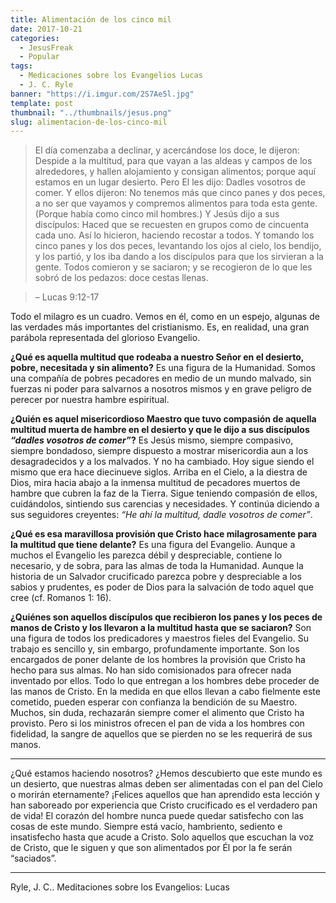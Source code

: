 ```yaml
---
title: Alimentación de los cinco mil
date: 2017-10-21
categories:
  - JesusFreak
  - Popular
tags:
  - Medicaciones sobre los Evangelios Lucas
  - J. C. Ryle
banner: "https://i.imgur.com/2S7Ae5l.jpg"
template: post
thumbnail: "../thumbnails/jesus.png"
slug: alimentacion-de-los-cinco-mil
---
```


> El día comenzaba a declinar, y acercándose los doce, le dijeron: Despide a la multitud, para que vayan a las aldeas y campos de los alrededores, y hallen alojamiento y consigan alimentos; porque aquí estamos en un lugar desierto. Pero El les dijo: Dadles vosotros de comer. Y ellos dijeron: No tenemos más que cinco panes y dos peces, a no ser que vayamos y compremos alimentos para toda esta gente. (Porque había como cinco mil hombres.) Y Jesús dijo a sus discípulos: Haced que se recuesten en grupos como de cincuenta cada uno. Así lo hicieron, haciendo recostar a todos. Y tomando los cinco panes y los dos peces, levantando los ojos al cielo, los bendijo, y los partió, y los iba dando a los discípulos para que los sirvieran a la gente. Todos comieron y se saciaron; y se recogieron de lo que les sobró de los pedazos: doce cestas llenas.

> – Lucas 9:12-17

Todo el milagro es un cuadro. Vemos en él, como en un espejo, algunas de las verdades más importantes del cristianismo. Es, en realidad, una gran parábola representada del glorioso Evangelio.

**¿Qué es aquella multitud que rodeaba a nuestro Señor en el desierto, pobre, necesitada y sin alimento?** Es una figura de la Humanidad. Somos una compañía de pobres pecadores en medio de un mundo malvado, sin fuerzas ni poder para salvarnos a nosotros mismos y en grave peligro de perecer por nuestra hambre espiritual.

**¿Quién es aquel misericordioso Maestro que tuvo compasión de aquella multitud muerta de hambre en el desierto y que le dijo a sus discípulos _“dadles vosotros de comer”_?** Es Jesús mismo, siempre compasivo, siempre bondadoso, siempre dispuesto a mostrar misericordia aun a los desagradecidos y a los malvados. Y no ha cambiado. Hoy sigue siendo el mismo que era hace diecinueve siglos. Arriba en el Cielo, a la diestra de Dios, mira hacia abajo a la inmensa multitud de pecadores muertos de hambre que cubren la faz de la Tierra. Sigue teniendo compasión de ellos, cuidándolos, sintiendo sus carencias y necesidades. Y continúa diciendo a sus seguidores creyentes: _“He ahí la multitud, dadle vosotros de comer”_.

**¿Qué es esa maravillosa provisión que Cristo hace milagrosamente para la multitud que tiene delante?** Es una figura del Evangelio. Aunque a muchos el Evangelio les parezca débil y despreciable, contiene lo necesario, y de sobra, para las almas de toda la Humanidad. Aunque la historia de un Salvador crucificado parezca pobre y despreciable a los sabios y prudentes, es poder de Dios para la salvación de todo aquel que cree (cf. Romanos 1: 16).

**¿Quiénes son aquellos discípulos que recibieron los panes y los peces de manos de Cristo y los llevaron a la multitud hasta que se saciaron?** Son una figura de todos los predicadores y maestros fieles del Evangelio. Su trabajo es sencillo y, sin embargo, profundamente importante. Son los encargados de poner delante de los hombres la provisión que Cristo ha hecho para sus almas. No han sido comisionados para ofrecer nada inventado por ellos. Todo lo que entregan a los hombres debe proceder de las manos de Cristo. En la medida en que ellos llevan a cabo fielmente este cometido, pueden esperar con confianza la bendición de su Maestro. Muchos, sin duda, rechazarán siempre comer el alimento que Cristo ha provisto. Pero si los ministros ofrecen el pan de vida a los hombres con fidelidad, la sangre de aquellos que se pierden no se les requerirá de sus manos.

---

¿Qué estamos haciendo nosotros? ¿Hemos descubierto que este mundo es un desierto, que nuestras almas deben ser alimentadas con el pan del Cielo o morirán eternamente? ¡Felices aquellos que han aprendido esta lección y han saboreado por experiencia que Cristo crucificado es el verdadero pan de vida! El corazón del hombre nunca puede quedar satisfecho con las cosas de este mundo. Siempre está vacío, hambriento, sediento e insatisfecho hasta que acude a Cristo. Solo aquellos que escuchan la voz de Cristo, que le siguen y que son alimentados por Él por la fe serán “saciados”.

---

Ryle, J. C.. Meditaciones sobre los Evangelios: Lucas
